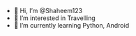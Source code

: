 - 👋 Hi, I’m @Shaheem123
- 👀 I’m interested in Travelling
- 🌱 I’m currently learning Python, Android


<!---
Shaheem123/Shaheem123 is a ✨ special ✨ repository because its `README.md` (this file) appears on your GitHub profile.
You can click the Preview link to take a look at your changes.
--->
